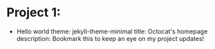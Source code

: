 # Project 1:
- Hello world
theme: jekyll-theme-minimal
title: Octocat's homepage
description: Bookmark this to keep an eye on my project updates!
